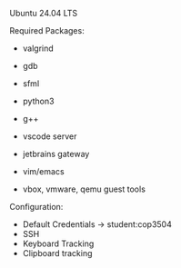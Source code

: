 Ubuntu 24.04 LTS

Required Packages:
- valgrind
- gdb
- sfml
- python3
- g++

- vscode server
- jetbrains gateway
- vim/emacs

- vbox, vmware, qemu guest tools

Configuration:
- Default Credentials -> student:cop3504
- SSH
- Keyboard Tracking
- Clipboard tracking

